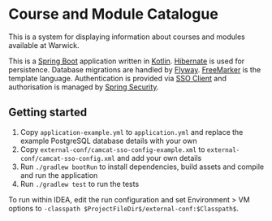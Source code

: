 # Course and Module Catalogue

This is a system for displaying information about courses and modules available at Warwick.

This is a [Spring Boot](https://spring.io/projects/spring-boot) application written in [Kotlin](https://kotlinlang.org). [Hibernate](https://hibernate.org/orm/) is used for persistence. Database migrations are handled by [Flyway](https://flywaydb.org). [FreeMarker](https://freemarker.apache.org) is the template language. Authentication is provided via [SSO Client](https://github.com/UniversityofWarwick/sso-client) and authorisation is managed by [Spring Security](https://spring.io/projects/spring-security).

## Getting started

1. Copy `application-example.yml` to `application.yml` and replace the example PostgreSQL database details with your own
1. Copy `external-conf/camcat-sso-config-example.xml` to `external-conf/camcat-sso-config.xml` and add your own details
1. Run `./gradlew bootRun` to install dependencies, build assets and compile and run the application
1. Run `./gradlew test` to run the tests

To run within IDEA, edit the run configuration and set Environment > VM options to `-classpath $ProjectFileDir$/external-conf:$Classpath$`.
